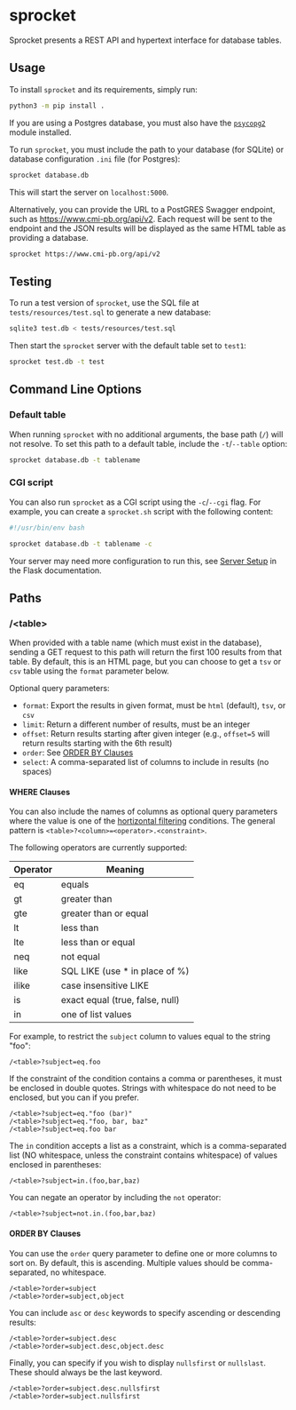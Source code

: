 # sprocket

Sprocket presents a REST API and hypertext interface for database tables.

## Usage

To install `sprocket` and its requirements, simply run:
```bash
python3 -m pip install .
```

If you are using a Postgres database, you must also have the [`psycopg2`](https://pypi.org/project/psycopg2/) module installed.

To run `sprocket`, you must include the path to your database (for SQLite) or database configuration `.ini` file (for Postgres):
```bash
sprocket database.db
```

This will start the server on `localhost:5000`.

Alternatively, you can provide the URL to a PostGRES Swagger endpoint, such as https://www.cmi-pb.org/api/v2. Each request will be sent to the endpoint and the JSON results will be displayed as the same HTML table as providing a database.
```bash
sprocket https://www.cmi-pb.org/api/v2
```

## Testing

To run a test version of `sprocket`, use the SQL file at `tests/resources/test.sql` to generate a new database:
```bash
sqlite3 test.db < tests/resources/test.sql
```

Then start the `sprocket` server with the default table set to `test1`:
```bash
sprocket test.db -t test
```

## Command Line Options

### Default table

When running `sprocket` with no additional arguments, the base path (`/`) will not resolve. To set this path to a default table, include the `-t`/`--table` option:
```bash
sprocket database.db -t tablename
```

### CGI script

You can also run `sprocket` as a CGI script using the `-c`/`--cgi` flag. For example, you can create a `sprocket.sh` script with the following content:
```bash
#!/usr/bin/env bash

sprocket database.db -t tablename -c
```

Your server may need more configuration to run this, see [Server Setup](https://flask.palletsprojects.com/en/2.0.x/deploying/cgi/#server-setup) in the Flask documentation.

## Paths

### /\<table\>

When provided with a table name (which must exist in the database), sending a GET request to this path will return the first 100 results from that table. By default, this is an HTML page, but you can choose to get a `tsv` or `csv` table using the `format` parameter below.

Optional query parameters:
* `format`: Export the results in given format, must be `html` (default), `tsv`, or `csv`
* `limit`: Return a different number of results, must be an integer
* `offset`: Return results starting after given integer (e.g., `offset=5` will return results starting with the 6th result)
* `order`: See [ORDER BY Clauses](#order-by-clauses)
* `select`: A comma-separated list of columns to include in results (no spaces)

#### WHERE Clauses

You can also include the names of columns as optional query parameters where the value is one of the [hortizontal filtering](https://postgrest.org/en/v8.0/api.html#horizontal-filtering-rows) conditions. The general pattern is `<table>?<column>=<operator>.<constraint>`.

The following operators are currently supported:

| Operator | Meaning                         |
| -------- | ------------------------------- |
| eq       | equals                          |
| gt       | greater than                    |
| gte      | greater than or equal           |
| lt       | less than                       |
| lte      | less than or equal              |
| neq      | not equal                       |
| like     | SQL LIKE (use * in place of %)  |
| ilike    | case insensitive LIKE           |
| is       | exact equal (true, false, null) |
| in       | one of list values              |

For example, to restrict the `subject` column to values equal to the string "foo":
```
/<table>?subject=eq.foo
```

If the constraint of the condition contains a comma or parentheses, it must be enclosed in double quotes. Strings with whitespace do not need to be enclosed, but you can if you prefer.
```
/<table>?subject=eq."foo (bar)"
/<table>?subject=eq."foo, bar, baz"
/<table>?subject=eq.foo bar
```

The `in` condition accepts a list as a constraint, which is a comma-separated list (NO whitespace, unless the constraint contains whitespace) of values enclosed in parentheses:
```
/<table>?subject=in.(foo,bar,baz)
```

You can negate an operator by including the `not` operator:
```
/<table>?subject=not.in.(foo,bar,baz)
```

#### ORDER BY Clauses

You can use the `order` query parameter to define one or more columns to sort on. By default, this is ascending. Multiple values should be comma-separated, no whitespace.
```
/<table>?order=subject
/<table>?order=subject,object
```

You can include `asc` or `desc` keywords to specify ascending or descending results:
```
/<table>?order=subject.desc
/<table>?order=subject.desc,object.desc
```

Finally, you can specify if you wish to display `nullsfirst` or `nullslast`. These should always be the last keyword.
```
/<table>?order=subject.desc.nullsfirst
/<table>?order=subject.nullsfirst
```
